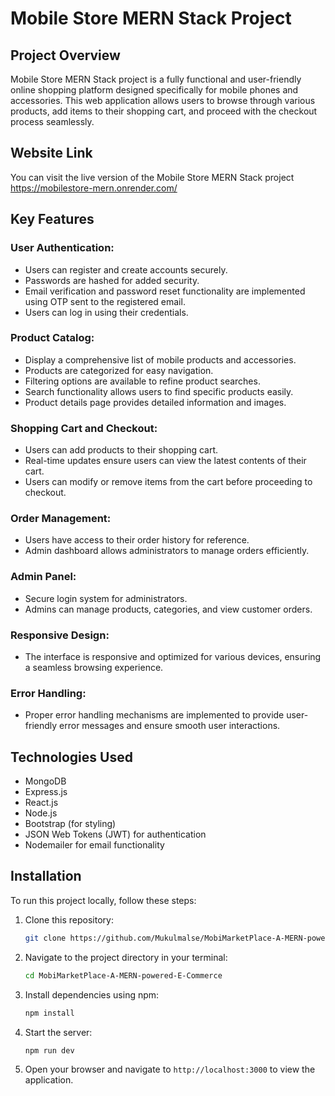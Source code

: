 # Mobile Store MERN Stack Project

## Project Overview
Mobile Store MERN Stack project is a fully functional and user-friendly online shopping platform designed specifically for mobile phones and accessories. This web application allows users to browse through various products, add items to their shopping cart, and proceed with the checkout process seamlessly.

## Website Link
You can visit the live version of the Mobile Store MERN Stack project https://mobilestore-mern.onrender.com/

## Key Features

### User Authentication:
- Users can register and create accounts securely.
- Passwords are hashed for added security.
- Email verification and password reset functionality are implemented using OTP sent to the registered email.
- Users can log in using their credentials.

### Product Catalog:
- Display a comprehensive list of mobile products and accessories.
- Products are categorized for easy navigation.
- Filtering options are available to refine product searches.
- Search functionality allows users to find specific products easily.
- Product details page provides detailed information and images.

### Shopping Cart and Checkout:
- Users can add products to their shopping cart.
- Real-time updates ensure users can view the latest contents of their cart.
- Users can modify or remove items from the cart before proceeding to checkout.

### Order Management:
- Users have access to their order history for reference.
- Admin dashboard allows administrators to manage orders efficiently.

### Admin Panel:
- Secure login system for administrators.
- Admins can manage products, categories, and view customer orders.

### Responsive Design:
- The interface is responsive and optimized for various devices, ensuring a seamless browsing experience.

### Error Handling:
- Proper error handling mechanisms are implemented to provide user-friendly error messages and ensure smooth user interactions.

## Technologies Used
- MongoDB
- Express.js
- React.js
- Node.js
- Bootstrap (for styling)
- JSON Web Tokens (JWT) for authentication
- Nodemailer for email functionality

## Installation
To run this project locally, follow these steps:
1. Clone this repository:
    ```bash
    git clone https://github.com/Mukulmalse/MobiMarketPlace-A-MERN-powered-E-Commerce.git
    ```
2. Navigate to the project directory in your terminal:
    ```bash
    cd MobiMarketPlace-A-MERN-powered-E-Commerce
    ```
3. Install dependencies using npm:
    ```bash
    npm install
    ```
4. Start the server:
    ```bash
    npm run dev
    ```
5. Open your browser and navigate to `http://localhost:3000` to view the application.



